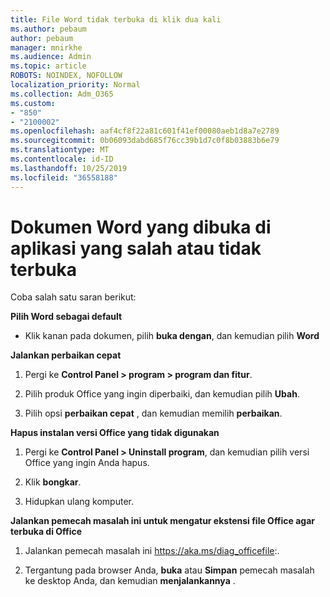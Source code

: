 ```yaml
---
title: File Word tidak terbuka di klik dua kali
ms.author: pebaum
author: pebaum
manager: mnirkhe
ms.audience: Admin
ms.topic: article
ROBOTS: NOINDEX, NOFOLLOW
localization_priority: Normal
ms.collection: Adm_O365
ms.custom:
- "850"
- "2100002"
ms.openlocfilehash: aaf4cf8f22a81c601f41ef00080aeb1d8a7e2789
ms.sourcegitcommit: 0b06093dabd685f76cc39b1d7c0f8b03883b6e79
ms.translationtype: MT
ms.contentlocale: id-ID
ms.lasthandoff: 10/25/2019
ms.locfileid: "36558188"
---
```

# <a name="word-document-opened-in-the-wrong-app-or-didnt-open"></a>Dokumen Word yang dibuka di aplikasi yang salah atau tidak terbuka

Coba salah satu saran berikut:

**Pilih Word sebagai default**

- Klik kanan pada dokumen, pilih **buka dengan**, dan kemudian pilih **Word**

**Jalankan perbaikan cepat**

1. Pergi ke **Control Panel > program > program dan fitur**.

2. Pilih produk Office yang ingin diperbaiki, dan kemudian pilih **Ubah**.

3. Pilih opsi **perbaikan cepat** , dan kemudian memilih **perbaikan**.

**Hapus instalan versi Office yang tidak digunakan**

1. Pergi ke **Control Panel > Uninstall program**, dan kemudian pilih versi Office yang ingin Anda hapus.

2. Klik **bongkar**.

3. Hidupkan ulang komputer.

**Jalankan pemecah masalah ini untuk mengatur ekstensi file Office agar terbuka di Office**

1. Jalankan pemecah masalah ini https://aka.ms/diag_officefile:.

2. Tergantung pada browser Anda, **buka** atau **Simpan** pemecah masalah ke desktop Anda, dan kemudian **menjalankannya** .
